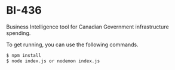 # BI-436
Business Intelligence tool for Canadian Government infrastructure spending.

To get running, you can use the following commands.

```sh
$ npm install
$ node index.js or nodemon index.js
```
